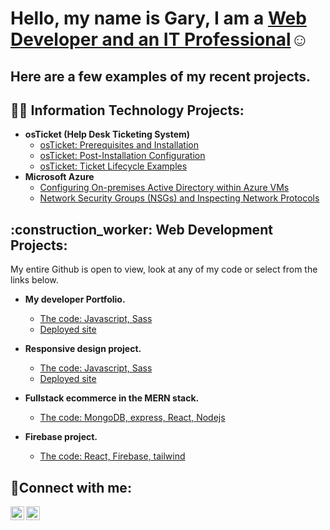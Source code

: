 <h1>Hello, my name is Gary, I am a  <a href="https://www.linkedin.com/in/gary-minor-801602253/">Web Developer and an IT Professional</a>☺</h1>


<h2><bold>Here are a few examples of my recent projects.</bold></h2>

<h2>👨‍💻 Information Technology Projects:</h2>

- <b>osTicket (Help Desk Ticketing System)</b>
  - [osTicket: Prerequisites and Installation](https://github.com/xxxx/osticket-prereqs)
  - [osTicket: Post-Installation Configuration](https://github.com/xxxxx/post-install-config)
  - [osTicket: Ticket Lifecycle Examples](https://github.com/xxxxx/ticket-lifecycle)
- <b>Microsoft Azure</b>
  - [Configuring On-premises Active Directory within Azure VMs](https://github.com/xxxxx/configure-ad)
  - [Network Security Groups (NSGs) and Inspecting Network Protocols](https://github.com/XXXXX/azure-network-protocols)



<h2> :construction_worker: Web Development Projects:</h2>

  <p> My entire Github is open to view, look at any of my code or select from the links below.</p>

- <b>My developer Portfolio.</b>
  - [The code: Javascript, Sass](https://github.com/Gary-In-IT/Simple-Portfolio)
  - [Deployed site ](https://simple-portfolio-pi-two.vercel.app/)

- <b>Responsive design project.</b>
  - [The code: Javascript, Sass](https://github.com/Gary-In-IT/CapStone-FSDI)
  - [Deployed site ](https://cool-quokka-247b18.netlify.app/)
 
- <b>Fullstack ecommerce in the MERN stack.</b>
  - [The code: MongoDB, express, React, Nodejs](https://github.com/Gary-In-IT/CapStone-FSDI)

- <b>Firebase project.</b>
  - [The code: React, Firebase, tailwind ](https://github.com/Gary-In-IT/firebase-reactjs-project)  


  





<h2>🤳Connect with me:</h2>

[<img align="left" alt="Gary | Twitter" width="22px" src="https://cdn.jsdelivr.net/npm/simple-icons@v3/icons/twitter.svg" target="_blank" />][twitter]
[<img align="left" alt="Gary | LinkedIn" width="22px" src="https://cdn.jsdelivr.net/npm/simple-icons@v3/icons/linkedin.svg" target="_blank" />][linkedin]


[twitter]: https://x.com/FullstackGary
[linkedin]: https://www.linkedin.com/in/gary-minor-801602253/


